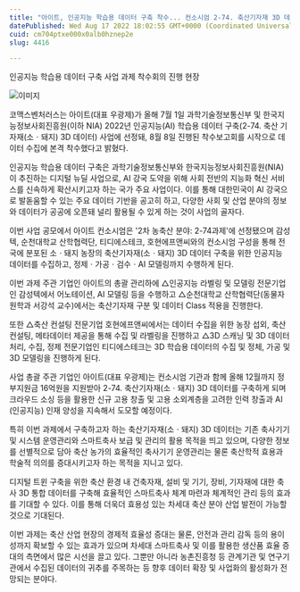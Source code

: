 ```yaml
---
title: "아이트, 인공지능 학습용 데이터 구축 착수... 컨소시엄 2-74. 축산기자재 3D 데이터 과제 진행"
datePublished: Wed Aug 17 2022 18:02:55 GMT+0000 (Coordinated Universal Time)
cuid: cm704ptxe000x0alb0hznep2e
slug: 4416

---
```



인공지능 학습용 데이터 구축 사업 과제 착수회의 진행 현장

![이미지](https://cdn.hashnode.com/res/hashnode/image/upload/v1739257008223/cc75f8ed-7485-44d0-8c9a-047ca14e2b48.jpeg)

코맥스벤처러스는 아이트(대표 우광제)가 올해 7월 1일 과학기술정보통신부 및 한국지능정보사회진흥원(이하 NIA) 2022년 인공지능(AI) 학습용 데이터 구축(2-74. 축산 기자재(소ㆍ돼지) 3D 데이터) 사업에 선정돼, 8월 8일 진행된 착수보고회를 시작으로 데이터 수집에 본격 착수했다고 밝혔다.

인공지능 학습용 데이터 구축은 과학기술정보통신부와 한국지능정보사회진흥원(NIA)이 추진하는 디지털 뉴딜 사업으로, AI 강국 도약을 위해 사회 전반의 지능화 혁신 서비스를 신속하게 확산시키고자 하는 국가 주요 사업이다. 이를 통해 대한민국이 AI 강국으로 발돋움할 수 있는 주요 데이터 기반을 공고히 하고, 다양한 사회 및 산업 분야의 정보와 데이터가 공공에 오픈돼 널리 활용될 수 있게 하는 것이 사업의 골자다.

이번 사업 공모에서 아이트 컨소시엄은 '2차 농축산 분야: 2-74과제'에 선정됐으며 감성텍, 순천대학교 산학협력단, 티디에스테크, 호현에프앤씨와의 컨소시엄 구성을 통해 전국에 분포된 소ㆍ돼지 농장의 축산기자재(소ㆍ돼지) 3D 데이터 구축을 위한 인공지능 데이터를 수집하고, 정제ㆍ가공ㆍ검수ㆍAI 모델링까지 수행하게 된다.

이번 과제 주관 기업인 아이트의 총괄 관리하에 △인공지능 라벨링 및 모델링 전문기업인 감성텍에서 어노테이션, AI 모델링 등을 수행하고 △순천대학교 산학협력단(동물자원학과 서강석 교수)에서는 축산기자재 구분 및 데이터 Class 적용을 진행한다.

또한 △축산 컨설팅 전문기업 호현에프앤씨에서는 데이터 수집을 위한 농장 섭외, 축산 컨설팅, 메타데이터 제공을 통해 수집 및 라벨링을 진행하고 △3D 스캐닝 및 3D 데이터 처리, 수집, 정제 전문기업인 티디에스테크는 3D 학습용 데이터의 수집 및 정체, 가공 및 3D 모델링을 진행하게 된다.

사업 총괄 주관 기업인 아이트(대표 우광제)는 컨소시엄 기관과 함께 올해 12월까지 정부지원금 16억원을 지원받아 2-74. 축산기자재(소ㆍ돼지) 3D 데이터를 구축하게 되며 크라우드 소싱 등을 활용한 신규 고용 창출 및 고용 소외계층을 고려한 인력 창출과 AI (인공지능) 인재 양성을 지속해서 도모할 예정이다.

특히 이번 과제에서 구축하고자 하는 축산기자재(소ㆍ돼지) 3D 데이터는 기존 축사기기 및 시스템 운영관리와 스마트축사 보급 및 관리의 활용 목적을 띄고 있으며, 다양한 정보를 선별적으로 담아 축산 농가의 효율적인 축사기기 운영관리는 물론 축산학적 효용과 학술적 의의를 증대시키고자 하는 목적을 지니고 있다.

디지털 트윈 구축을 위한 축산 환경 내 건축자재, 설비 및 기기, 장비, 기자재에 대한 축사 3D 통합 데이터를 구축해 효율적인 스마트축사 체계 마련과 체계적인 관리 등의 효과를 기대할 수 있다. 이를 통해 더욱더 효용성 있는 차세대 축산 분야 산업 발전이 가능할 것으로 기대된다.

이번 과제는 축산 산업 현장의 경제적 효율성 증대는 물론, 안전과 관리 감독 등의 용이성까지 확보할 수 있는 효과가 있으며 차세대 스마트축사 및 이를 활용한 생산품 효율 증대의 측면에서 많은 시선을 끌고 있다. 그뿐만 아니라 농촌진흥청 등 관계기관 및 연구기관에서 수집된 데이터의 귀추를 주목하는 등 향후 데이터 확장 및 사업화의 활성화가 전망되는 분야다.